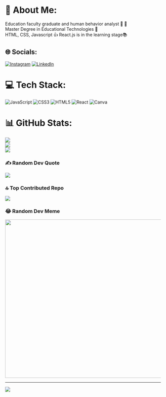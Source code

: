 # 💫 About Me:
Education faculty graduate and human behavior analyst 🏫 🙇<br>Master Degree in Educational Technologies 🏫<br>HTML, CSS, Javascript 👍 React.js is in the learning stage📚


## 🌐 Socials:
[![Instagram](https://img.shields.io/badge/Instagram-%23E4405F.svg?logo=Instagram&logoColor=white)](https://instagram.com/berk.erkahveci/) [![LinkedIn](https://img.shields.io/badge/LinkedIn-%230077B5.svg?logo=linkedin&logoColor=white)](https://www.linkedin.com/in/berkerkahveci/) 

# 💻 Tech Stack:
![JavaScript](https://img.shields.io/badge/javascript-%23323330.svg?style=for-the-badge&logo=javascript&logoColor=%23F7DF1E) ![CSS3](https://img.shields.io/badge/css3-%231572B6.svg?style=for-the-badge&logo=css3&logoColor=white) ![HTML5](https://img.shields.io/badge/html5-%23E34F26.svg?style=for-the-badge&logo=html5&logoColor=white) ![React](https://img.shields.io/badge/react-%2320232a.svg?style=for-the-badge&logo=react&logoColor=%2361DAFB) ![Canva](https://img.shields.io/badge/Canva-%2300C4CC.svg?style=for-the-badge&logo=Canva&logoColor=white)
# 📊 GitHub Stats:
![](https://github-readme-stats.vercel.app/api?username=ScottSummer&theme=midnight-purple&hide_border=false&include_all_commits=true&count_private=true)<br/>
![](https://github-readme-streak-stats.herokuapp.com/?user=ScottSummer&theme=midnight-purple&hide_border=false)<br/>
![](https://github-readme-stats.vercel.app/api/top-langs/?username=ScottSummer&theme=midnight-purple&hide_border=false&include_all_commits=true&count_private=true&layout=compact)

### ✍️ Random Dev Quote
![](https://quotes-github-readme.vercel.app/api?type=vetical&theme=tokyonight)

### 🔝 Top Contributed Repo
![](https://github-contributor-stats.vercel.app/api?username=ScottSummer&limit=5&theme=apprentice&combine_all_yearly_contributions=true)

### 😂 Random Dev Meme
<img src="https://rm.up.railway.app/" width="512px"/>

---
[![](https://visitcount.itsvg.in/api?id=ScottSummer&icon=6&color=6)](https://visitcount.itsvg.in)

<!-- Proudly created with GPRM ( https://gprm.itsvg.in ) -->
